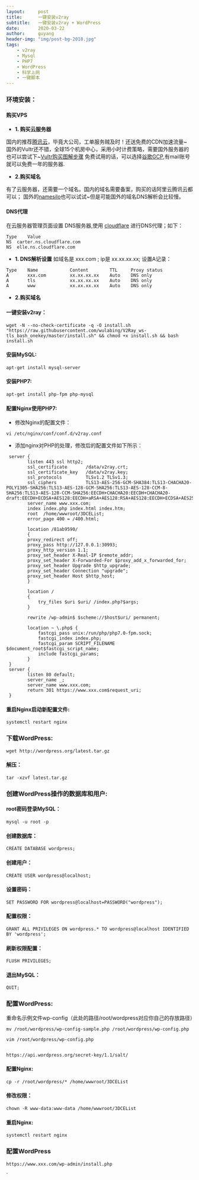 ```yaml
---
layout:     post
title:      一键安装v2ray
subtitle:   一键安装v2ray + WordPress
date:       2020-03-22
author:     guyang
header-img: "img/post-bg-2018.jpg"
tags:    
    - v2ray
    - Mysql
    - PHP7
    - WordPress
    - 科学上网
    - 一键脚本    
---
```


### 环境安装：

#### 购买VPS
- **1. 购买云服务器**

国内的推荐[腾讯云](https://cloud.tencent.com/redirect.php?redirect=1005&cps_key=42c9b322fd48ff0ce405a0c7d78612fd)，毕竟大公司，工单服务贼及时！还送免费的CDN加速流量~
国外的Vultr还不错，全球15个机房中心，采用小时计费策略，需要国外服务器的也可以尝试下~[Vultr购买图解步骤](https://www.flyzy2005.cn/vps/vultr-deploy)
免费试用的话，可以选择[谷歌GCP](https://console.cloud.google.com),有mail账号就可以免费一年的服务器.

- **2.购买域名**

有了云服务器，还需要一个域名。国内的域名需要备案，购买的话阿里云腾讯云都可以；
国外的[namesilo](https://www.namesilo.com)也可以试试~但是可能国外的域名DNS解析会比较慢。


#### DNS代理

在云服务器管理页面设置 DNS服务器,使用 [cloudflare](https://dash.cloudflare.com) 进行DNS代理；如下：

```
Type	Value
NS	carter.ns.cloudflare.com
NS	elle.ns.cloudflare.com
```

- **1. DNS解析设置**
如域名是 xxx.com ; ip是 xx.xx.xx.xx; 
设置A记录：
```
Type	Name	        Content	       TTL	   Proxy status	
A       xxx.com         xx.xx.xx.xx    Auto    DNS only
A       tls             xx.xx.xx.xx    Auto    DNS only
A       www             xx.xx.xx.xx    Auto    DNS only
```

- **2.购买域名**

#### 一键安装v2ray：
```
wget -N --no-check-certificate -q -O install.sh "https://raw.githubusercontent.com/wulabing/V2Ray_ws-tls_bash_onekey/master/install.sh" && chmod +x install.sh && bash install.sh
```
#### 安装MySQL:
```
apt-get install mysql-server
```
#### 安装PHP7:
```
apt-get install php-fpm php-mysql
```
#### 配置Nginx使用PHP7:
 - 修改Nginx的配置文件：
 
```
vi /etc/nginx/conf/conf.d/v2ray.conf
```

 - 添加nginx对PHP的处理，修改后的配置文件如下所示：
 
```
 server {
        listen 443 ssl http2;
        ssl_certificate       /data/v2ray.crt;
        ssl_certificate_key   /data/v2ray.key;
        ssl_protocols         TLSv1.2 TLSv1.3;
        ssl_ciphers           TLS13-AES-256-GCM-SHA384:TLS13-CHACHA20-POLY1305-SHA256:TLS13-AES-128-GCM-SHA256:TLS13-AES-128-CCM-8-SHA256:TLS13-AES-128-CCM-SHA256:EECDH+CHACHA20:EECDH+CHACHA20-draft:EECDH+ECDSA+AES128:EECDH+aRSA+AES128:RSA+AES128:EECDH+ECDSA+AES256:EECDH+aRSA+AES256:RSA+AES256:EECDH+ECDSA+3DES:EECDH+aRSA+3DES:RSA+3DES:!MD5;
        server_name www.xxx.com;
        index index.php index.html index.htm;
        root  /home/wwwroot/3DCEList;
        error_page 400 = /400.html;
        
        location /81ab9590/
        {
        proxy_redirect off;
        proxy_pass http://127.0.0.1:30993;
        proxy_http_version 1.1;
        proxy_set_header X-Real-IP $remote_addr;
        proxy_set_header X-Forwarded-For $proxy_add_x_forwarded_for;
        proxy_set_header Upgrade $http_upgrade;
        proxy_set_header Connection "upgrade";
        proxy_set_header Host $http_host;
        }
        
        location /
        {
        	try_files $uri $uri/ /index.php?$args;
        }
        
        rewrite /wp-admin$ $scheme://$host$uri/ permanent;
        
        location ~ \.php$ {
        	fastcgi_pass unix:/run/php/php7.0-fpm.sock;
        	fastcgi_index index.php;
        	fastcgi_param SCRIPT_FILENAME $document_root$fastcgi_script_name;
        	include fastcgi_params;
        }
 }
 server {
        listen 80 default;
        server_name _;
        server_name www.xxx.com;
        return 301 https://www.xxx.com$request_uri;
 }

```
#### 重启Nginx启动新配置文件:
```
systemctl restart nginx
```

### 下载WordPress:
```
wget http://wordpress.org/latest.tar.gz
```
#### 解压：
```
tar -xzvf latest.tar.gz
```
### 创建WordPress操作的数据库和用户:

#### root密码登录MySQL：
```
mysql -u root -p
```
#### 创建数据库：
```
CREATE DATABASE wordpress;
```
#### 创建用户：
```
CREATE USER wordpress@localhost;
```
#### 设置密码：
```
SET PASSWORD FOR wordpress@localhost=PASSWORD("wordpress");
```
#### 配置权限：
```
GRANT ALL PRIVILEGES ON wordpress.* TO wordpress@localhost IDENTIFIED BY 'wordpress';
```
#### 刷新权限配置：
```
FLUSH PRIVILEGES;
```
#### 退出MySQL：
```
QUIT;
```

### 配置WordPress:
重命名示例文件wp-config（此处的路径/root/wordpress对应你自己的存放路径）
```
mv /root/wordpress/wp-config-sample.php /root/wordpress/wp-config.php

vim /root/wordpress/wp-config.php


https://api.wordpress.org/secret-key/1.1/salt/
```

#### 配置Nginx:
```
cp -r /root/wordpress/* /home/wwwroot/3DCEList
```
#### 修改权限：
```
chown -R www-data:www-data /home/wwwroot/3DCEList
```
#### 重启Nginx:
```
systemctl restart nginx
```

### 配置WordPress
```
https://www.xxx.com/wp-admin/install.php
```
`